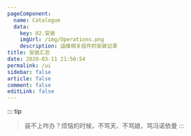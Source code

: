 ```yaml
---
pageComponent: 
  name: Catalogue
  data: 
    key: 02.安装
    imgUrl: /img/Operations.png
    description: 运维相关组件的安装记录
title: 安装汇总
date: 2020-03-11 21:50:54
permalink: /ui
sidebar: false
article: false
comment: false
editLink: false
---
```

::: tip
> 装不上咋办？烦恼的时候，不骂天、不骂娘，骂冯诺依曼
:::